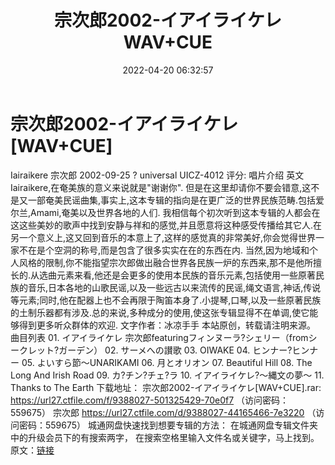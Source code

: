 ﻿---
title: 宗次郎2002-イアイライケレWAV+CUE
date: 2022-04-20 06:32:57
categories: 古典音乐、新世纪、纯音雅乐
tags: 纯音雅乐
---
# 宗次郎2002-イアイライケレ[WAV+CUE]

Iairaikere
宗次郎
2002-09-25
?
universal
UICZ-4012
评分:
唱片介绍
英文Iairaikere,在奄美族的意义来说就是"谢谢你".
但是在这里却请你不要会错意,这不是又一部奄美民谣曲集,事实上,这本专辑的指向是在更广泛的世界民族范畴.包括爱尔兰,Amami,奄美以及世界各地的人们.
我相信每个初次听到这本专辑的人都会在这这些美妙的歌声中找到安静与祥和的感觉,并且愿意将这种感受传播给其它人.在另一个意义上,这又回到音乐的本意上了,这样的感觉真的非常美好,你会觉得世界一家不在是个空洞的称号,而是包含了很多实实在在的东西在内.
当然,因为地域和个人风格的限制,你不能指望宗次郎做出融合世界各民族一炉的东西来,那不是他所擅长的.从选曲元素来看,他还是会更多的使用本民族的音乐元素,包括使用一些原著民族的音乐,日本各地的山歌民谣,以及一些远古以来流传的民谣,绳文语言,神话,传说等元素;同时,他在配器上也不会再限于陶笛本身了.小提琴,口琴,以及一些原著民族的土制乐器都有涉及.总的来说,多种成分的使用,使这张专辑显得不在单调,使它能够得到更多听众群体的欢迎.
文字作者：冰凉手手
本站原创，转载请注明来源。
曲目列表
01.
イアイライケレ
宗次郎featuringフィンヌーラ?シェリー（fromシークレット?ガーデン）
02.
サーメへの讃歌
03.
OIWAKE
04.
ヒンナー?ヒンナー
05.
よいすら節～UNARIKAMI
06.
月とオリオン
07. Beautiful Hill
08. The Long And Irish
Road
09.
カ?チン?チェ?ラ
10.
イアイライケレ?～縄文の夢～
11. Thanks to The
Earth
下载地址：
宗次郎2002-イアイライケレ[WAV+CUE].rar: https://url27.ctfile.com/f/9388027-501325429-70e0f7
（访问密码：559675）
宗次郎
https://url27.ctfile.com/d/9388027-44165466-7e3220
（访问密码：559675）
城通网盘快速找到想要专辑的方法：
在城通网盘专辑文件夹中的升级会员下的有搜索两字，
在搜索空格里输入文件名或关键字，马上找到。
原文：[链接](https://blog.sina.com.cn/s/blog_1647c7e7601030wr4.html)
